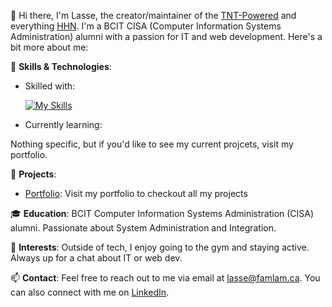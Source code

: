 👋 Hi there, I'm Lasse, the creator/maintainer of the [TNT-Powered](https://create.tntstack.org) and everything [HHN](https://www.famlam.ca). I'm a BCIT CISA (Computer Information Systems Administration) alumni with a passion for IT and web development. Here's a bit more about me:

🚀 **Skills & Technologies**:

- Skilled with:

  [![My Skills](https://skillicons.dev/icons?i=windows,bash,azure,aws,cloudflare,react,next,ts,tailwind,mysql,prisma)](https://skillicons.dev)

- Currently learning:

Nothing specific, but if you'd like to see my current projcets, visit my portfolio.

💼 **Projects**:

- [Portfolio](https://lasse.famlam.ca): Visit my portfolio to checkout all my projects

🎓 **Education**:
BCIT Computer Information Systems Administration (CISA) alumni. Passionate about System Administration and Integration.

🌟 **Interests**:
Outside of tech, I enjoy going to the gym and staying active. Always up for a chat about IT or web dev.

📫 **Contact**:
Feel free to reach out to me via email at [lasse@famlam.ca](mailto:lasse@famlam.ca). You can also connect with me on [LinkedIn](https://www.linkedin.com/in/lasse-lammers-90a050234/).

